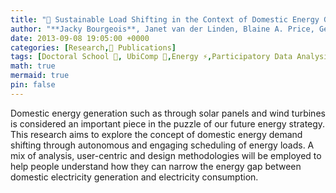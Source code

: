 ```yaml
---
title: "📜 Sustainable Load Shifting in the Context of Domestic Energy Generation"
author: "**Jacky Bourgeois**, Janet van der Linden, Blaine A. Price, Gerd Kortuem"
date: 2013-09-08 19:05:00 +0000
categories: [Research,📜 Publications]
tags: [Doctoral School 📘, UbiComp 🎯,Energy ⚡,Participatory Data Analysis 📊, Solar Panel ⚡]
math: true
mermaid: true
pin: false
---
```


Domestic energy generation such as through solar panels and wind turbines is considered an important piece in the puzzle of our future energy strategy. This research aims to explore the concept of domestic energy demand shifting through autonomous and engaging scheduling of energy loads. A mix of analysis, user-centric and design methodologies will be employed to help people understand how they can narrow the energy gap between domestic electricity generation and electricity consumption.